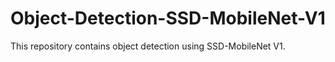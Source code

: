 # Object-Detection-SSD-MobileNet-V1
This repository contains object detection using SSD-MobileNet V1.
